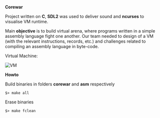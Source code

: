 
**Corewar** 

Project written on **C**, **SDL2** was used to deliver sound and **ncurses** to visualise VM runtime.

Main **objective** is to build virtual arena, where programs written in a simple assembly language fight one another. Our team needed to design of a VM (with the relevant instructions, records, etc.) and challenges related to compiling an assembly language in byte-code.

Virtual Machine:

![VM]({{site.baseurl}}/https://drive.google.com/open?id=0B8fY4yB6eC2jbUtWT2NhOS05Sk0)

**Howto**

Build binaries in folders **corewar** and **asm** respectively
		
   	$> make all

Erase binaries
		
   	$> make fclean